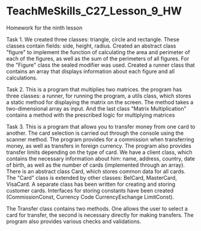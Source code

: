 # TeachMeSkills_C27_Lesson_9_HW
Homework for the ninth lesson

Task 1.
We created three classes: triangle, circle and rectangle. These classes contain fields: side, height, radius. Created an abstract class "figure" to implement the function of calculating the area and perimeter of each of the figures, as well as the sum of the perimeters of all figures. For the "Figure" class the sealed modifier was used.
Created a runner class that contains an array that displays information about each figure and all calculations.

Task 2.
This is a program that multiplies two matrices.
the program has three classes: a runner, for running the program, a utils class, which stores a static method for displaying the matrix on the screen.
The method takes a two-dimensional array as input.
And the last class "Matrix Multiplication" contains a method with the prescribed logic for multiplying matrices

Task 3.
This is a program that allows you to transfer money from one card to another. The card selection is carried out through the console using the scanner method. The program provides for a commission when transferring money, as well as transfers in foreign currency. The program also provides transfer limits depending on the type of card.
We have a client class, which contains the necessary information about him: name, address, country, date of birth, as well as the number of cards (implemented through an array).
There is an abstract class Card, which stores common data for all cards. The "Card" class is extended by other classes: BelCard, MasterCard, VisaCard.
A separate class has been written for creating and storing customer cards. Interfaces for storing constants have been created (CommissionConst,
Currency Code
CurrencyExchange
LimitConst).

The Transfer class contains two methods. One allows the user to select a card for transfer, the second is necessary directly for making transfers. The program also provides various checks and validations.
